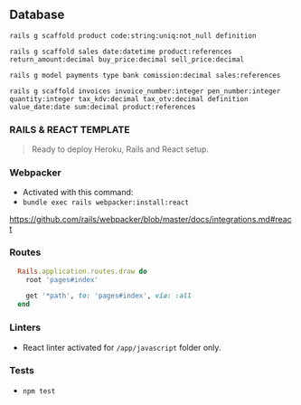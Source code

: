 ## Database

`rails g scaffold product code:string:uniq:not_null definition`

`rails g scaffold sales date:datetime product:references return_amount:decimal buy_price:decimal sell_price:decimal`

`rails g model payments type bank comission:decimal sales:references`

`rails g scaffold invoices invoice_number:integer pen_number:integer quantity:integer tax_kdv:decimal tax_otv:decimal definition value_date:date sum:decimal product:references`

### RAILS & REACT TEMPLATE

> Ready to deploy Heroku, Rails and React setup.

### Webpacker

- Activated with this command:
- `bundle exec rails webpacker:install:react`

https://github.com/rails/webpacker/blob/master/docs/integrations.md#react

### Routes

```ruby
  Rails.application.routes.draw do
    root 'pages#index'

    get '*path', to: 'pages#index', via: :all
  end
```

### Linters

- React linter activated for `/app/javascript` folder only.

### Tests

- `npm test`
